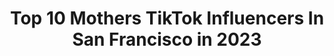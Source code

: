 ---
title: Top 10 Mothers TikTok Influencers In San Francisco in 2023
description: >-
  Find top mothers TikTok influencers in San Francisco in 2023. Most popular hashtags: #fyp #duet #funny #foryou.
platform: TikTok
hits: 5
text_top: See the most popular TikTok profiles on inBeat.
text_bottom: inBeat aggregates 5 TikTok influencers like this in San Francisco, United States for you to connect with.
profiles:
  - username: "nicolekonsta"
    fullname: >-
      Nicole Konsta
    bio: >-
      From mother Russia 🇷🇺 IG @nicolekonsta
    location: "United States"
    followers: 3083
    engagement: 463
    commentsToLikes: 0.020718
    id: ck8qj4o0obu2l0j78dpr754bz
    verified: false
    hashtags: "#athlete, #foryoupage, #friends, #fyp"
  - username: "riley_sewell"
    fullname: >-
      Riley Sewell
    bio: >-
      Kiwi 🇳🇿 in Cali 🇺🇸 All for Jesus 🙏🏼 Motivational Speaker / Preacher 🔥
    location: "United States"
    followers: 5146
    engagement: 1183
    commentsToLikes: 0.039502
    id: ckbf9m1ps0oi40j23u1r2y37o
    verified: false
    hashtags: "#jesus, #pray, #miracle, #prayer"
  - username: "gold_caviar"
    fullname: >-
      Gold Caviar
    bio: >-
      I tattoo & do other things Venmo: goldcaviar SF, CA BOOKS CLOSED until June 2023
    location: "United States"
    followers: 209900
    engagement: 1501
    commentsToLikes: 0.015410
    id: ckbfe4m9s7tug0j23a32e8j9a
    verified: false
    hashtags: "#funny, #femaletattooartist, #bayarea, #tattoo"
  - username: "beautybychavonne"
    fullname: >-
      beautybychavonne
    bio: >-
      Skin vids, adventures, & other random stuff✌🏼 📍SEATTLE, WA
    location: "United States"
    followers: 5273
    engagement: 299
    commentsToLikes: 0.043478
    id: ck8hmxf8go4uo0j78mlgwz3be
    verified: false
    hashtags: "#inthehouseparty, #quarantinelife, #hydrojellymask, #esthemax"
  - username: "sydneysua"
    fullname: >-
      Sydney Sua
    bio: >-
      Unboxings and other stuff 📧: apackageaday@gmail.com
    location: "United States"
    followers: 25700
    engagement: 906
    commentsToLikes: 0.012795
    id: ck9a6pasv43oi0j788np7d097
    verified: false
    hashtags: "#unboxing, #fyp, #dogsoftiktok, #skincare"
  - username: "jaymyst"
    fullname: >-
      JayMyst
    bio: >-
      Happily married, mother of 2! Love duets
    location: "United States"
    followers: 3614
    engagement: 4021
    commentsToLikes: 0.560262
    id: ckck5esowqb8l0j23sjrlaa7d
    verified: false
    hashtags: "#duet, #dadsoftiktok, #tiktokfriends, #silly"
  - username: "rnete"
    fullname: >-
      Renee
    bio: >-
      Wife and mother of two girls
    location: "United States"
    followers: 7143
    engagement: 3923
    commentsToLikes: 0.232036
    id: ckd1840uypkb50j23ixhnr14o
    verified: false
    hashtags: "#fyp, #headcases, #tiktok, #comedy"
  - username: "sammykk"
    fullname: >-
      sammyk
    bio: >-
      I’m your gay god-mother 🤙🏼 | 26 TikTok pls unshadowban me Follow @sammykklive
    location: "United States"
    followers: 270600
    engagement: 3225
    commentsToLikes: 0.029807
    id: ckamgxv43duom0i781dqo7mni
    verified: false
    hashtags: "#biden2020, #story, #politics, #election"
  - username: "liozoldyck"
    fullname: >-
      l i o
    bio: >-
      she/her | MINOR | anime | dms don't work mother of 30k beautiful children✨
    location: "United States"
    followers: 30300
    engagement: 2765
    commentsToLikes: 0.062540
    id: ckcv6mdr7ppbs0j230hcl0i1u
    verified: false
    hashtags: "#anime, #threads, #haikyuu, #hxh"
  - username: "truckerleezah"
    fullname: >-
      Leezah422 
    bio: >-
      18+only Wife mother trucker artist vocalist musician 🇺🇸Proud American Patriot
    location: "United States"
    followers: 25900
    engagement: 2676
    commentsToLikes: 0.080038
    id: cka7or7bz3qu70i78tb2f6v2c
    verified: false
    hashtags: "#duetme, #native, #duetthis, #duet"
---